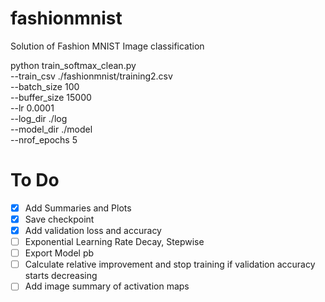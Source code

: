# fashionmnist
Solution of Fashion MNIST Image classification

python train_softmax_clean.py \
--train_csv ./fashionmnist/training2.csv \
--batch_size 100 \
--buffer_size 15000 \
--lr 0.0001 \
--log_dir ./log \
--model_dir ./model \
--nrof_epochs 5

# To Do
- [x] Add Summaries and Plots
- [x] Save checkpoint
- [x] Add validation loss and accuracy
- [ ] Exponential Learning Rate Decay, Stepwise
- [ ] Export Model pb
- [ ] Calculate relative improvement and stop training if validation accuracy starts decreasing
- [ ] Add image summary of activation maps
